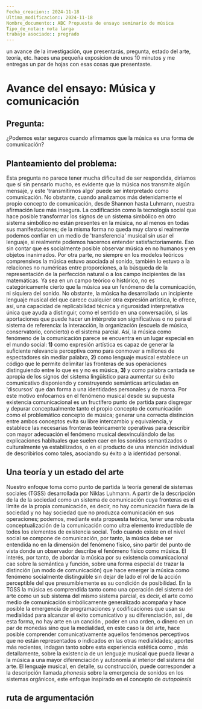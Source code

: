 ```yaml
---
Fecha_creacion:: 2024-11-18
Ultima_modificacion:: 2024-11-18
Nombre_documento:: ABC Propuesta de ensayo seminario de música
Tipo_de_nota:: nota larga 
trabajo asociado:: pregrado
---
```

un avance de la investigación, que presentarás, pregunta, estado del arte, teoría, etc. haces una pequeña exposicion de unos 10 minutos y me entregas un par de hojas con esas cosas que presentaste.
# Avance del ensayo: Música y comunicación
## Pregunta: 
¿Podemos estar seguros cuando afirmamos que la música es una forma de comunicación? 
## Planteamiento del problema: 
Esta pregunta no parece tener mucha dificultad de ser respondida, diríamos que sí sin pensarlo mucho, es evidente que la música nos transmite algún mensaje, y este 'transmitirnos algo' puede ser interpretado como comunicación. No obstante, cuando analizamos más detenidamente el propio concepto de comunicación, desde Shannon hasta Luhmann, nuestra afirmación luce más insegura. La codificación como la tecnología social que hace posible transformar los signos de un sistema simbólico en otro sistema simbólico no están presentes en la música, no al menos en todas sus manifestaciones; de la misma forma no queda muy claro si realmente podemos confiar en un medio de 'transferencia' musical sin usar el lenguaje, si realmente podemos hacernos entender satisfactoriamente. Eso sin contar que es socialmente posible observar música en no humanos y en objetos inanimados. Por otra parte, no siempre en los modelos teóricos comprensivos la música estuvo asociada al sonido, también lo estuvo a la relaciones no numéricas entre proporciones, a la búsqueda de la representación de la perfección natural o a los campo incipientes de las matemáticas. Ya sea en un campo teórico o histórico, no es categóricamente cierto que la música sea un fenómeno de la comunicación, ni siquiera del sonido. No obstante, la música ha desarrollado un incipiente lenguaje musical del que carece cualquier otra expresión artística, le ofrece, así, una capacidad de replicabilidad técnica y rigurosidad interpretativa única que ayuda a distinguir, como el sentido en una conversación, si las aportaciones que puede hacer un intérprete son significativas o no para el sistema de referencia: la interacción, la organización (escuela de música, conservatorio, concierto) o el sistema parcial. Así, la música como fenómeno de la comunicación parece se encuentra en un lugar especial en el mundo social: **1)** como expresión artística es capaz de generar la suficiente relevancia perceptiva como para conmover a millones de espectadores sin mediar palabra, **2)** como lenguaje musical establece un código que le permite delimitar las fronteras de sus operaciones distinguiendo entre lo que es y no es música, **3)** y como palabra cantada se apropia de los signos del sistema lingüístico para aumentar su éxito comunicativo disponiendo y construyendo semánticas articuladas en 'discursos' que dan forma a una identidades personales y de marca. Por este motivo enfocarnos en el fenómeno musical desde su supuesta existencia comunicacional es un fructífero punto de partida para disgregar y depurar conceptualmente tanto el propio concepto de comunicación como el problemático concepto de música; generar una correcta distinción entre ambos conceptos evita su libre intercambio y equivalencia, y establece las necesarias fronteras teóricamente operativas para describir con mayor adecuación el fenómeno musical desvinculándolo de las explicaciones habituales que suelen caer en los sonidos semantizados o culturalmente ya estabilizados, o en el producto de una intención individual de describirlos como tales, asociando su éxito a la identidad personal.
## Una teoría  y un estado del arte 

Nuestro enfoque toma como punto de partida la teoría general de sistemas sociales (TGSS) desarrollada por Niklas Luhmann. A partir de la descripción de la de la sociedad como un sistema de comunicación cuya fronteras es el límite de la propia comunicación, es decir, no hay comunicación fuera de la sociedad y no hay sociedad que no produzca comunicación en sus operaciones; podemos, mediante esta propuesta teórica, tener una robusta conceptualización de la comunicación como ultra elemento irreductible de todos los elementos de existencia social. Todo cuando existe en el nivel social se compone de comunicación, por tanto, la música debe ser entendida no en la dimensión del fenómeno físico, sino partir del punto de vista donde un observador describe el fenómeno físico como música. El interés, por tanto, de abordar la música por su existencia comunicacional cae sobre la semántica y función, sobre una forma especial de trazar la distinción (un modo de comunicación) que hace emerger la música como fenómeno socialmente distinguible sin dejar de lado el rol de la acción perceptible del que presumiblemente es su condición de posibilidad. En la TGSS la música es comprendida tanto como una operación del sistema del arte como un sub sistema del mismo sistema parcial, es decir, el arte como medio de comunicación simbólicamente generalizado acompaña y hace posible la emergencia de programaciones y codificaciones que usan su medialidad para alcanzar el éxito comunicativo y su diferenciación, así , de esta forma, no hay arte en un canción , poder en una orden, o dinero en un par de monedas sino que  la medialidad, en este caso la del arte, hace posible comprender comunicativamente aquellos fenómenos perceptivos que no están representados o indicados en las otras medialidades; aportes más recientes, indagan tanto sobre esta experiencia estética como , más detallamente, sobre la existencia de un lenguaje musical que pueda llevar a la música a una mayor diferenciación y autonomía al interior del sistema del arte. El lenguaje musical, en detalle, su construcción, puede corresponder a la descripción llamada *phonesis* sobre la emergencia de sonidos en los sistemas orgánicos,  este enfoque inspirado en el concepto de *autopoiesis* 

## ruta de argumentación 




